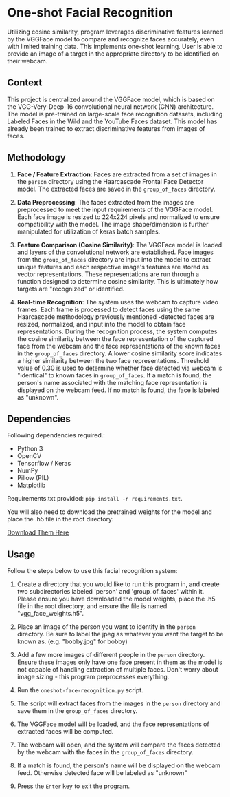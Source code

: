 
# One-shot Facial Recognition

Utilizing cosine similarity, program leverages discriminative features learned by the VGGFace model to compare and recognize faces accurately, even with limited training data. This implements one-shot learning. User is able to provide an image of a target in the appropriate directory to be identified on their webcam. 


## Context
This project is centralized around the VGGFace model, which is based on the VGG-Very-Deep-16 convolutional neural network (CNN) architecture. The model is pre-trained on large-scale face recognition datasets, including Labeled Faces in the Wild and the YouTube Faces dataset. This model has already been trained to extract discriminative features from images of faces.

## Methodology

1. **Face / Feature Extraction**: Faces are extracted from a set of images in the `person` directory using the Haarcascade Frontal Face Detector model. The extracted faces are saved in the `group_of_faces` directory.

2. **Data Preprocessing**: The faces extracted from the images are preprocessed to meet the input requirements of the VGGFace model. Each face image is resized to 224x224 pixels and normalized to ensure compatibility with the model. The image shape/dimension is further manipulated for utilization of keras batch samples.

3. **Feature Comparison (Cosine Similarity)**: The VGGFace model is loaded and layers of the convolutional network are established. Face images from the `group_of_faces` directory are input into the model to extract unique features and each respective image's features are stored as vector representations. These representations are run through a function designed to determine cosine similarity. This is ultimately how targets are "recognized" or identified.
  
4. **Real-time Recognition**: The system uses the webcam to capture video frames. Each frame is processed to detect faces using the same Haarcascade methodology previously mentioned -detected faces are resized, normalized, and input into the model to obtain face representations. During the recognition process, the system computes the cosine similarity between the face representation of the captured face from the webcam and the face representations of the known faces in the `group_of_faces` directory.
A lower cosine similarity score indicates a higher similarity between the two face representations. Threshold value of 0.30 is used to determine whether face detected via webcam is "identical" to known faces in `group_of_faces`.
If a match is found, the person's name associated with the matching face representation is displayed on the webcam feed. If no match is found, the face is labeled as "unknown".



## Dependencies
Following dependencies required.:
- Python 3
- OpenCV
- Tensorflow / Keras
- NumPy
- Pillow (PIL)
- Matplotlib

Requirements.txt provided:
   `pip install -r requirements.txt`.
   
You will also need to download the pretrained weights for the model and place the .h5 file in the root directory:

[Download Them Here](https://www.dropbox.com/scl/fi/box3i9m3jlm60cmipcxis/vgg_face_weights.h5?rlkey=rp6uci2ngzpsd0cz9qhrmfwif&dl=00)


## Usage
Follow the steps below to use this facial recognition system:

1. Create a directory that you would like to run this program in, and create two subdirectories labeled 'person' and 'group_of_faces' within it. Please ensure you 
  have downloaded the model weights, place the .h5 file in the root directory, and ensure the file is named "vgg_face_weights.h5".

2.  Place an image of the person you want to identify in the `person` directory. Be sure to label the jpeg as whatever you want the target to be known as.
  (e.g. "bobby.jpg" for bobby)

3. Add a few more images of different people in the `person` directory. Ensure these images only have one face present in them as the model is not capable of 
  handling extraction of multiple faces. Don't worry about image sizing - this program preprocesses everything.

5. Run the `oneshot-face-recognition.py` script.
6. The script will extract faces from the images in the `person` directory and save them in the `group_of_faces` directory.
7. The VGGFace model will be loaded, and the face representations of extracted faces will be computed.
8. The webcam will open, and the system will compare the faces detected by the webcam with the faces in the `group_of_faces` directory.
9. If a match is found, the person's name will be displayed on the webcam feed. Otherwise detected face will be labeled as "unknown"
10. Press the `Enter` key to exit the program.



